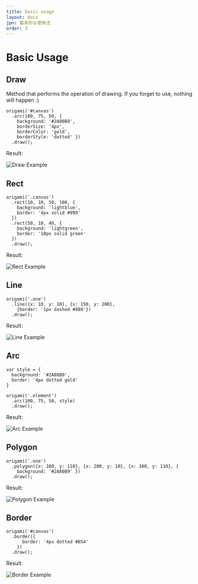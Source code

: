```yaml
---
title: basic usage
layout: docs
jpn: 基本的な使用法
order: 3
---
```


# Basic Usage

## Draw

Method that performs the operation of drawing. If you forget to use, nothing will happen :)

<pre><code class="language-javascript">origami('#canvas')
  .arc(100, 75, 50, {
    background: '#2A80B9',
    borderSize: '4px',
    borderColor: 'gold',
    borderStyle: 'dotted' })
  .draw();
</code></pre>

<div class="result">
    <p>Result:</p>
    <img src="{{ site.baseurl }}assets/images/examples/arc.png" alt="Draw Example"/>
</div>

## Rect

<pre><code class="language-javascript">origami('.canvas')
  .rect(10, 10, 50, 100, {
    background: 'lightblue',
    border: '4px solid #999'
  })
  .rect(50, 10, 40, {
    background: 'lightgreen',
    border: '10px solid green'
  })
  .draw();
</code></pre>

<div class="result">
    <p>Result:</p>
    <img src="{{ site.baseurl }}assets/images/examples/rect.png" alt="Rect Example"/>
</div>

## Line

<pre><code class="language-javascript">origami('.one')
  .line({x: 10, y: 10}, {x: 150, y: 200},
    {border: '1px dashed #888'})
  .draw();
</code></pre>

<div class="result">
    <p>Result:</p>
    <img src="{{ site.baseurl }}assets/images/examples/line.png" alt="Line Example"/>
</div>

## Arc

<pre><code class="language-javascript">var style = {
  background: '#2A80B9',
  border: '4px dotted gold'
}

origami('.element')
  .arc(100, 75, 50, style)
  .draw();
</code></pre>

<div class="result">
    <p>Result:</p>
    <img src="{{ site.baseurl }}assets/images/examples/arc.png" alt="Arc Example"/>
</div>

## Polygon

<pre><code class="language-javascript">origami('.one')
  .polygon({x: 100, y: 110}, {x: 200, y: 10}, {x: 300, y: 110}, {
    background: '#2A80B9' })
  .draw();
</code></pre>

<div class="result">
    <p>Result:</p>
    <img src="{{ site.baseurl }}assets/images/examples/polygon.png" alt="Polygon Example"/>
</div>

## Border

<pre><code class="language-javascript">origami('#canvas')
  .border({
      border: '4px dotted #654'
    })
  .draw();
</code></pre>

<div class="result">
    <p>Result:</p>
    <img src="{{ site.baseurl }}assets/images/examples/border.png" alt="Border Example"/>
</div>